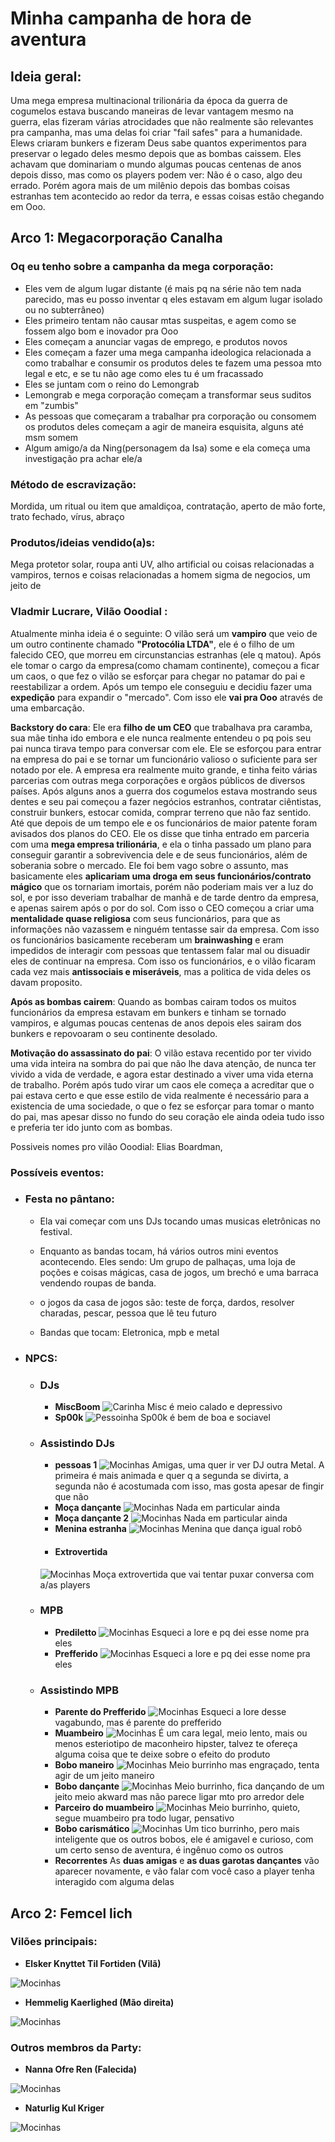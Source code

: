 # Minha campanha de hora de aventura
## Ideia geral:
Uma mega empresa multinacional trilionária da época da guerra de cogumelos estava buscando maneiras de levar vantagem mesmo na guerra, elas fizeram várias atrocidades que não realmente são relevantes pra campanha, mas uma delas foi criar "fail safes" para a humanidade. Elews criaram bunkers e fizeram Deus sabe quantos experimentos para preservar o legado deles mesmo depois que as bombas caissem. Eles achavam que dominariam o mundo algumas poucas centenas de anos depois disso, mas como os players podem ver: Não é o caso, algo deu errado. Porém agora mais de um milênio depois das bombas coisas estranhas tem acontecido ao redor da terra, e essas coisas estão chegando em Ooo.
## Arco 1: Megacorporação Canalha
### Oq eu tenho sobre a campanha da mega corporação: 
* Eles vem de algum lugar distante (é mais pq na série não tem nada parecido, mas eu posso inventar q eles estavam em algum lugar isolado ou no subterrâneo)
* Eles primeiro tentam não causar mtas suspeitas, e agem como se fossem algo bom e inovador pra Ooo
* Eles começam a anunciar vagas de emprego, e produtos novos
* Eles começam a fazer uma mega campanha ideologica relacionada a como trabalhar e consumir os produtos deles te fazem uma pessoa mto legal e etc, e se tu não age como eles tu é um fracassado
* Eles se juntam com o reino do Lemongrab
* Lemongrab e mega corporação começam a transformar seus suditos em "zumbis"
* As pessoas que começaram a trabalhar pra corporação ou consomem os produtos deles começam a agir de maneira esquisita, alguns até msm somem
* Algum amigo/a da Ning(personagem da Isa) some e ela começa uma investigação pra achar ele/a

### Método de escravização:
Mordida, um ritual ou item que amaldiçoa, contratação, aperto de mão forte, trato fechado, vírus, abraço

### Produtos/ideias vendido(a)s:
Mega protetor solar, roupa anti UV, alho artificial ou coisas relacionadas a vampiros, ternos e coisas relacionadas a homem sigma de negocios, um jeito de 


### Vladmir Lucrare, Vilão Ooodial :
Atualmente minha ideia é o seguinte: O vilão será um **vampiro** que veio de um outro continente chamado **"Protocólia LTDA"**, ele é o filho de um falecido CEO, que morreu em circunstancias estranhas (ele q matou). Após ele tomar o cargo da empresa(como chamam continente), começou a ficar um caos, o que fez o vilão se esforçar para chegar no patamar do pai e reestabilizar a ordem. Após um tempo ele conseguiu e decidiu fazer uma **expedição** para expandir o "mercado". Com isso ele **vai pra Ooo** através de uma embarcação.

**Backstory do cara**: Ele era **filho de um CEO** que trabalhava pra caramba, sua mãe tinha ido embora e ele nunca realmente entendeu o pq pois seu pai nunca tirava tempo para conversar com ele. Ele se esforçou para entrar na empresa do pai e se tornar um funcionário valioso o suficiente para ser notado por ele. A empresa era realmente muito grande, e tinha feito várias parcerias com outras mega corporações e orgãos públicos de diversos países. Após alguns anos a guerra dos cogumelos estava mostrando seus dentes e seu pai começou a fazer negócios estranhos, contratar ciêntistas, construir bunkers, estocar comida, comprar terreno que não faz sentido. Até que depois de um tempo ele e os funcionários de maior patente foram avisados dos planos do CEO. Ele os disse que tinha entrado em parceria com uma **mega empresa trilionária**, e ela o tinha passado um plano para conseguir garantir a sobrevivencia dele e de seus funcionários, além de soberania sobre o mercado. Ele foi bem vago sobre o assunto, mas basicamente eles **aplicariam uma droga em seus funcionários/contrato mágico** que os tornariam imortais, porém não poderiam mais ver a luz do sol, e por isso deveriam trabalhar de manhã e de tarde dentro da empresa, e apenas sairem após o por do sol. Com isso o CEO começou a criar uma **mentalidade quase religiosa** com seus funcionários, para que as informações não vazassem e ninguém tentasse sair da empresa. Com isso os funcionários basicamente receberam um **brainwashing** e eram impedidos de interagir com pessoas que tentassem falar mal ou disuadir eles de continuar na empresa. Com isso os funcionários, e o vilão ficaram cada vez mais **antissociais e miseráveis**, mas a politica de vida deles os davam proposito.

**Após as bombas cairem**: Quando as bombas cairam todos os muitos funcionários da empresa estavam em bunkers e tinham se tornado vampiros, e algumas poucas centenas de anos depois eles sairam dos bunkers e repovoaram o seu continente desolado.

**Motivação do assassinato do pai**: O vilão estava recentido por ter vivido uma vida inteira na sombra do pai que não lhe dava atenção, de nunca ter vivido a vida de verdade, e agora estar destinado a viver uma vida eterna de trabalho. Porém após tudo virar um caos ele começa a acreditar que o pai estava certo e que esse estilo de vida realmente é necessário para a existencia de uma sociedade, o que o fez se esforçar para tomar o manto do pai, mas apesar disso no fundo do seu coração ele ainda odeia tudo isso e preferia ter ido junto com as bombas.

Possiveis nomes pro vilão Ooodial: Elias Boardman,  

### Possíveis eventos:
- ### Festa no pântano:
    * Ela vai começar com uns DJs tocando umas musicas eletrônicas no festival.

    * Enquanto as bandas tocam, há vários outros mini eventos acontecendo. Eles sendo: Um grupo de palhaças, uma loja de poções e coisas mágicas, casa de jogos, um brechó e uma barraca vendendo roupas de banda.
    * o jogos da casa de jogos são: teste de força, dardos, resolver charadas, pescar, pessoa que lê teu futuro
        
    * Bandas que tocam:
        Eletronica, mpb e metal
- ### NPCS:
    - ### DJs
        * **MiscBoom**
        ![Carinha](Cenário%20Mega%20Corporação/Cena%20festa%20no%20pantano/DJs/Tocando/MiscBoom.jpg)
        Misc é meio calado e depressivo
        * **Sp00k**
        ![Pessoinha](Cenário%20Mega%20Corporação/Cena%20festa%20no%20pantano/DJs/Tocando/SPOZEROK.jpg)
        Sp00k é bem de boa e sociavel
    - ### Assistindo DJs
        * **pessoas 1**
        ![Mocinhas](Cenário%20Mega%20Corporação/Cena%20festa%20no%20pantano/DJs/moças1.jpg)
        Amigas, uma quer ir ver DJ outra Metal. A primeira é mais animada e quer q a segunda se divirta, a segunda não é acostumada com isso, mas gosta apesar de fingir que não
        * **Moça dançante**
        ![Mocinhas](Cenário%20Mega%20Corporação/Cena%20festa%20no%20pantano/DJs/Moça%20dançante.jpg)
        Nada em particular ainda
        * **Moça dançante 2**
        ![Mocinhas](Cenário%20Mega%20Corporação/Cena%20festa%20no%20pantano/DJs/Moça%20dançante%202.jpg)
        Nada em particular ainda
        * **Menina estranha**
        ![Mocinhas](Cenário%20Mega%20Corporação/Cena%20festa%20no%20pantano/DJs/Menina%20que%20dança%20igual%20robo.jpg)
        Menina que dança igual robô
        * #### **Extrovertida**
        ![Mocinhas](Cenário%20Mega%20Corporação/Cena%20festa%20no%20pantano/DJs/Moça%20extrovertida.jpg)
        Moça extrovertida que vai tentar puxar conversa com a/as players
    - ### MPB
        * **Prediletto**
        ![Mocinhas](Cenário%20Mega%20Corporação/Cena%20festa%20no%20pantano/mpb/Prediletto.jpg)
        Esqueci a lore e pq dei esse nome pra eles
        * **Prefferido**
        ![Mocinhas](Cenário%20Mega%20Corporação/Cena%20festa%20no%20pantano/mpb/Prefferido.jpg)
        Esqueci a lore e pq dei esse nome pra eles
    - ### Assistindo MPB
        * **Parente do Prefferido**
        ![Mocinhas](Cenário%20Mega%20Corporação/Cena%20festa%20no%20pantano/mpb/parente%20do%20prefferido.jpg)
        Esqueci a lore desse vagabundo, mas é parente do prefferido
        * **Muambeiro**
        ![Mocinhas](Cenário%20Mega%20Corporação/Cena%20festa%20no%20pantano/mpb/muambeiro.jpg)
        É um cara legal, meio lento, mais ou menos esteriotipo de maconheiro hipster, talvez te ofereça alguma coisa que te deixe sobre o efeito do produto
        * **Bobo maneiro**
        ![Mocinhas](Cenário%20Mega%20Corporação/Cena%20festa%20no%20pantano/mpb/bobo.gif)
        Meio burrinho mas engraçado, tenta agir de um jeito maneiro
        * **Bobo dançante**
        ![Mocinhas](Cenário%20Mega%20Corporação/Cena%20festa%20no%20pantano/mpb/bobo2.jpg)
        Meio burrinho, fica dançando de um jeito meio akward mas não parece ligar mto pro arredor dele
        * **Parceiro do muambeiro**
        ![Mocinhas](Cenário%20Mega%20Corporação/Cena%20festa%20no%20pantano/mpb/bobo4.jpg)
        Meio burrinho, quieto, segue muambeiro pra todo lugar, pensativo
        *  **Bobo carismático**
        ![Mocinhas](Cenário%20Mega%20Corporação/Cena%20festa%20no%20pantano/mpb/bobo3.gif)
        Um tico burrinho, pero mais inteligente que os outros bobos, ele é amigavel e curioso, com um certo senso de aventura, é ingênuo como os outros
        * **Recorrentes** 
        As **duas amigas** e **as duas garotas dançantes** vão aparecer novamente, e vão falar com você caso a player tenha interagido com alguma delas 
        



 



## Arco 2: Femcel  lich

### Vilões principais:
* **Elsker Knyttet Til Fortiden (Vilã)**

![Mocinhas](Cenário%20Nova%20Lich/Elsker%20Knyttet%20Til%20Fortiden%20(Vilã)/ElskerKnyttetTilFortiden.jpg)

* **Hemmelig Kaerlighed (Mão direita)**

![Mocinhas](Cenário%20Nova%20Lich/Hemmelig%20Kaerlighed%20(Mão%20direita)/HemmeligKaerlighed.jpg)

### Outros membros da Party:

* **Nanna Ofre Ren (Falecida)**

![Mocinhas](Cenário%20Nova%20Lich/Nanna%20Ofre%20Ren%20(Falecida)/NannaOfreRen.jpg)

* **Naturlig Kul Kriger**

![Mocinhas](Cenário%20Nova%20Lich/Naturlig%20Kul%20Kriger/Naturlig%20Kul%20Kriger%201.jpg)




